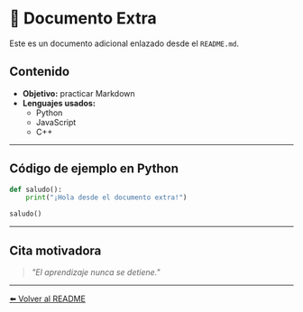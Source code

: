 # 📖 Documento Extra

Este es un documento adicional enlazado desde el `README.md`.

## Contenido

- **Objetivo:** practicar Markdown
- **Lenguajes usados:**  
  - Python  
  - JavaScript  
  - C++

---

## Código de ejemplo en Python

```python
def saludo():
    print("¡Hola desde el documento extra!")

saludo()
```

---

## Cita motivadora
> *"El aprendizaje nunca se detiene."*

---

[⬅️ Volver al README](README.md)
